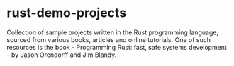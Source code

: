 # rust-demo-projects
Collection of sample projects written in the Rust programming language, sourced from various books, articles and online tutorials.
One of such resources is the book - Programming Rust: fast, safe systems development - by Jason Orendorff and Jim Blandy.
